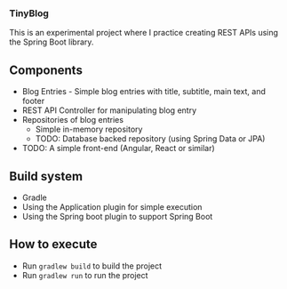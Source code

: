 ### TinyBlog

This is an experimental project where I practice creating REST APIs using the Spring Boot library.

## Components
- Blog Entries - Simple blog entries with title, subtitle, main text, and footer
- REST API Controller for manipulating blog entry
- Repositories of blog entries
  - Simple in-memory repository  
  - TODO: Database backed repository (using Spring Data or JPA)
- TODO: A simple front-end (Angular, React or similar)

## Build system
- Gradle
- Using the Application plugin for simple execution
- Using the Spring boot plugin to support Spring Boot

## How to execute
- Run ```gradlew build``` to build the project
- Run ```gradlew run``` to run the project